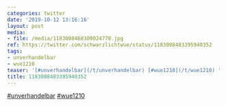 ```yaml
---
categories: twitter
date: '2019-10-12 13:16:16'
layout: post
media:
- file: /media/1183008468309024770.jpg
ref: https://twitter.com/schwarzlichtwue/status/1183008483395940352
tags:
- unverhandelbar
- wue1210
teaser: '[#unverhandelbar](/t/unverhandelbar) [#wue1210](/t/wue1210) '
title: 1183008483395940352
---
```

[#unverhandelbar](/t/unverhandelbar) [#wue1210](/t/wue1210) 